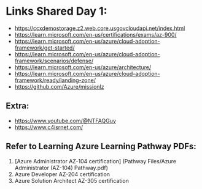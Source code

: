 # Links Shared Day 1:

- <https://ccxdemostorage.z2.web.core.usgovcloudapi.net/index.html>
- <https://learn.microsoft.com/en-us/certifications/exams/az-900/>
- <https://learn.microsoft.com/en-us/azure/cloud-adoption-framework/get-started/>
- <https://learn.microsoft.com/en-us/azure/cloud-adoption-framework/scenarios/defense/>
- <https://learn.microsoft.com/en-us/azure/architecture/>
- <https://learn.microsoft.com/en-us/azure/cloud-adoption-framework/ready/landing-zone/>
- <https://github.com/Azure/missionlz>

## Extra:
- <https://www.youtube.com/@NTFAQGuy>
- <https://www.c4isrnet.com/>

## Refer to Learning Azure Learning Pathway PDFs:

1. [Azure Administrator AZ-104 certification] (Pathway Files/Azure Administrator (AZ-104) Pathway.pdf)
2. Azure Developer AZ-204 certification
3. Azure Solution Architect AZ-305 certification
